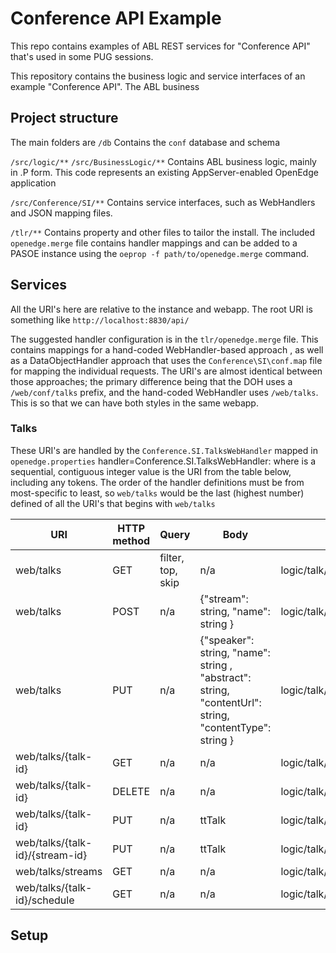 # Conference API Example
This repo contains examples of ABL REST services for "Conference API" that's used in some PUG sessions.

This repository contains the business logic and service interfaces of an example "Conference API". The ABL business

## Project structure
The main folders are
`/db`
Contains the `conf` database and schema

`/src/logic/**`
`/src/BusinessLogic/**`
Contains ABL business logic, mainly in .P form. This code represents an existing AppServer-enabled OpenEdge application

`/src/Conference/SI/**`
Contains service interfaces, such as WebHandlers and JSON mapping files.

`/tlr/**`
Contains property and other files to tailor the install. The included `openedge.merge` file contains handler mappings and can be added to a PASOE instance using the `oeprop -f path/to/openedge.merge` command.

## Services

All the URI's here are relative to the instance and webapp. The root URI is something like `http://localhost:8830/api/`

The suggested handler configuration is in the `tlr/openedge.merge` file. This contains mappings for a hand-coded WebHandler-based approach , as well as a DataObjectHandler approach that uses the `Conference\SI\conf.map` file for mapping the individual requests. The URI's are almost identical between those approaches; the primary difference being that the DOH uses a `/web/conf/talks` prefix, and the hand-coded WebHandler uses `/web/talks`. This is so that we can have both styles in the same webapp.

### Talks
These URI's are handled by the `Conference.SI.TalksWebHandler` mapped in `openedge.properties`
    handler<n>=Conference.SI.TalksWebHandler: <uri> 
where
    <n> is a sequential, contiguous integer value
    <uri> is the URI from the table below, including any tokens.
The order of the handler definitions must be from most-specific to least, so `web/talks` would be the last (highest number) defined of all the URI's that begins with `web/talks`


URI | HTTP method | Query | Body | Business logic call 
---- | ---- | ---- | ---- |---- 
web/talks | GET | filter, top, skip  | n/a |  logic/talk/read_talks.p:get_filtered_talks 
web/talks| POST | n/a | {"stream": string, "name": string } |  logic/talk/new_talk.p:new_talk
web/talks| PUT | n/a | {"speaker": string, "name": string , "abstract": string, "contentUrl": string, "contentType": string } |  logic/talk/new_talk.p:create_talk
web/talks/{talk-id} | GET | n/a | n/a |  logic/talk/read_talks.p:get_single_talk 
web/talks/{talk-id} | DELETE | n/a | n/a |  logic/talk/schedule_talk.p:cancel_scheduled_talk_by_talk 
web/talks/{talk-id} | PUT | n/a | ttTalk | logic/talk/update_talk.p:update_talks 
web/talks/{talk-id}/{stream-id} | PUT | n/a | ttTalk | logic/talk/update_talk.p:switch_stream 
web/talks/streams | GET | n/a | n/a | logic/talk/streams.p:list_streams
web/talks/{talk-id}/schedule | GET | n/a | n/a| logic/talk/list_talk_schedule.p:get_schedule


## Setup 
<tbd>
